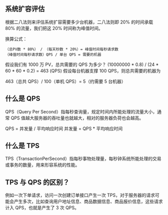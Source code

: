 ## 系统扩容评估

根据二八法则来评估系统扩容需要多少台机器，二八法则即 20% 的时间承载 80% 的流量，我们把这 20% 时间称为峰值时间。

换算公式：

```
（总PV数 * 80%） / （每天秒数 * 20%）= 峰值时间每秒请求数
（峰值时间每秒请求数）QPS / 单台 QPS = 需要的机器
```
假设我们有 1000 万 PV，总共需要的 QPS 为多少？
(10000000 * 0.8) / (24 * 60 * 60 * 0.2) = 463 (QPS)
假设每台机器支撑 100 QPS，则总共需要的机器为

463（总共 QPS）/ 100（单机 QPS）= 5（约需要 5 台机器）


## 什么是 QPS
QPS（Query Per Second）指每秒查询量，规定时间内所能处理的流量大小，通常 QPS 值越大服务器的吞吐量也就越大，相对的服务器负荷也会越高。

QPS = 并发量 / 平均响应时间 并发量 = QPS * 平均响应时间

## 什么是 TPS
TPS（TransactionPerSecond）指每秒事物处理量，每秒钟系统所能处理的交易或事务的数量，用来形容系统的性能。


## TPS 与 QPS 的区别？
例如一次下单请求，访问一次创建订单接口产生一次 TPS，对于服务器的请求可能会产生多次，比如查询用户地址信息、商品数据信息、商品报价信息，这些请求计入 QPS，也就是产生了 3 次 QPS。